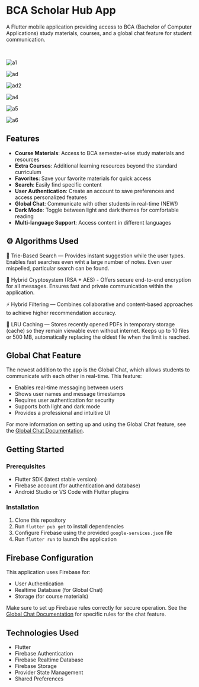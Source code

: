 # BCA Scholar Hub App

A Flutter mobile application providing access to BCA (Bachelor of Computer Applications) study materials, courses, and a global chat feature for student communication.

&nbsp;

![a1](https://github.com/user-attachments/assets/161a9c5d-a486-43d1-83c5-13050764efc9) &nbsp;

![ad](https://github.com/user-attachments/assets/79ac64e8-e7c5-424b-9f1e-f8ad4b945165)&nbsp;

![ad2](https://github.com/user-attachments/assets/acd46319-4ea8-49f3-b9a3-0e8f72baef74)&nbsp;

![a4](https://github.com/user-attachments/assets/a3ec6790-1a35-4f28-814e-715b31e516e2) &nbsp;

![a5](https://github.com/user-attachments/assets/de5eb860-e62b-4507-b84b-43d07495b9a7) &nbsp;

![a6](https://github.com/user-attachments/assets/d7ba9046-2ea9-46e4-b3b9-b549909e944a) &nbsp;

## Features

- **Course Materials**: Access to BCA semester-wise study materials and resources
- **Extra Courses**: Additional learning resources beyond the standard curriculum
- **Favorites**: Save your favorite materials for quick access
- **Search**: Easily find specific content
- **User Authentication**: Create an account to save preferences and access personalized features
- **Global Chat**: Communicate with other students in real-time (NEW!)
- **Dark Mode**: Toggle between light and dark themes for comfortable reading
- **Multi-language Support**: Access content in different languages

## ⚙️ Algorithms Used

🔗 Trie-Based Search — Provides instant suggestion while the user types. Enables fast searches even wiht a large number of notes. Even user mispelled, particular search can be found.

🧩 Hybrid Cryptosystem (RSA + AES) - Offers secure end-to-end encryption for all messages. Ensures fast and private communication within the application.

⚡ Hybrid Filtering — Combines collaborative and content-based approaches to achieve higher recommendation accuracy.

💾 LRU Caching — Stores recently opened PDFs in temporary storage (cache) so they remain viewable even without internet. Keeps up to 10 files or 500 MB, automatically replacing the oldest file when the limit is reached.


## Global Chat Feature

The newest addition to the app is the Global Chat, which allows students to communicate with each other in real-time. This feature:

- Enables real-time messaging between users
- Shows user names and message timestamps
- Requires user authentication for security
- Supports both light and dark mode
- Provides a professional and intuitive UI

For more information on setting up and using the Global Chat feature, see the [Global Chat Documentation](GLOBAL_CHAT_DOCUMENTATION.md).

## Getting Started

### Prerequisites

- Flutter SDK (latest stable version)
- Firebase account (for authentication and database)
- Android Studio or VS Code with Flutter plugins

### Installation

1. Clone this repository
2. Run `flutter pub get` to install dependencies
3. Configure Firebase using the provided `google-services.json` file
4. Run `flutter run` to launch the application

## Firebase Configuration

This application uses Firebase for:

- User Authentication
- Realtime Database (for Global Chat)
- Storage (for course materials)

Make sure to set up Firebase rules correctly for secure operation. See the [Global Chat Documentation](GLOBAL_CHAT_DOCUMENTATION.md) for specific rules for the chat feature.

## Technologies Used

- Flutter
- Firebase Authentication
- Firebase Realtime Database
- Firebase Storage
- Provider State Management
- Shared Preferences
